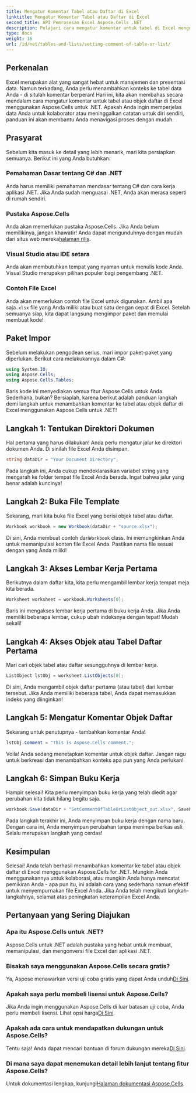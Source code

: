 ```yaml
---
title: Mengatur Komentar Tabel atau Daftar di Excel
linktitle: Mengatur Komentar Tabel atau Daftar di Excel
second_title: API Pemrosesan Excel Aspose.Cells .NET
description: Pelajari cara mengatur komentar untuk tabel di Excel menggunakan Aspose.Cells untuk .NET dengan panduan langkah demi langkah kami yang mudah.
type: docs
weight: 16
url: /id/net/tables-and-lists/setting-comment-of-table-or-list/
---
```

## Perkenalan
Excel merupakan alat yang sangat hebat untuk manajemen dan presentasi data. Namun terkadang, Anda perlu menambahkan konteks ke tabel data Anda - di situlah komentar berperan! Hari ini, kita akan membahas secara mendalam cara mengatur komentar untuk tabel atau objek daftar di Excel menggunakan Aspose.Cells untuk .NET. Apakah Anda ingin memperjelas data Anda untuk kolaborator atau meninggalkan catatan untuk diri sendiri, panduan ini akan membantu Anda menavigasi proses dengan mudah.
## Prasyarat
Sebelum kita masuk ke detail yang lebih menarik, mari kita persiapkan semuanya. Berikut ini yang Anda butuhkan:
### Pemahaman Dasar tentang C# dan .NET
Anda harus memiliki pemahaman mendasar tentang C# dan cara kerja aplikasi .NET. Jika Anda sudah menguasai .NET, Anda akan merasa seperti di rumah sendiri.
### Pustaka Aspose.Cells
 Anda akan memerlukan pustaka Aspose.Cells. Jika Anda belum memilikinya, jangan khawatir! Anda dapat mengunduhnya dengan mudah dari situs web mereka[halaman rilis](https://releases.aspose.com/cells/net/).
### Visual Studio atau IDE setara
Anda akan membutuhkan tempat yang nyaman untuk menulis kode Anda. Visual Studio merupakan pilihan populer bagi pengembang .NET.
### Contoh File Excel
 Anda akan memerlukan contoh file Excel untuk digunakan. Ambil apa saja`.xlsx` file yang Anda miliki atau buat satu dengan cepat di Excel.
Setelah semuanya siap, kita dapat langsung mengimpor paket dan memulai membuat kode!
## Paket Impor
Sebelum melakukan pengodean serius, mari impor paket-paket yang diperlukan. Berikut cara melakukannya dalam C#:
```csharp
using System.IO;
using Aspose.Cells;
using Aspose.Cells.Tables;
```
Baris kode ini menyediakan semua fitur Aspose.Cells untuk Anda. Sederhana, bukan?
Bersiaplah, karena berikut adalah panduan langkah demi langkah untuk menambahkan komentar ke tabel atau objek daftar di Excel menggunakan Aspose.Cells untuk .NET!
## Langkah 1: Tentukan Direktori Dokumen
Hal pertama yang harus dilakukan! Anda perlu mengatur jalur ke direktori dokumen Anda. Di sinilah file Excel Anda disimpan.
```csharp
string dataDir = "Your Document Directory";
```
Pada langkah ini, Anda cukup mendeklarasikan variabel string yang mengarah ke folder tempat file Excel Anda berada. Ingat bahwa jalur yang benar adalah kuncinya!
## Langkah 2: Buka File Template
Sekarang, mari kita buka file Excel yang berisi objek tabel atau daftar.
```csharp
Workbook workbook = new Workbook(dataDir + "source.xlsx");
```
 Di sini, Anda membuat contoh dari`Workbook` class. Ini memungkinkan Anda untuk memanipulasi konten file Excel Anda. Pastikan nama file sesuai dengan yang Anda miliki!
## Langkah 3: Akses Lembar Kerja Pertama
Berikutnya dalam daftar kita, kita perlu mengambil lembar kerja tempat meja kita berada.
```csharp
Worksheet worksheet = workbook.Worksheets[0];
```
Baris ini mengakses lembar kerja pertama di buku kerja Anda. Jika Anda memiliki beberapa lembar, cukup ubah indeksnya dengan tepat! Mudah sekali!
## Langkah 4: Akses Objek atau Tabel Daftar Pertama
Mari cari objek tabel atau daftar sesungguhnya di lembar kerja.
```csharp
ListObject lstObj = worksheet.ListObjects[0];
```
Di sini, Anda mengambil objek daftar pertama (atau tabel) dari lembar tersebut. Jika Anda memiliki beberapa tabel, Anda dapat memasukkan indeks yang diinginkan!
## Langkah 5: Mengatur Komentar Objek Daftar
Sekarang untuk penutupnya - tambahkan komentar Anda!
```csharp
lstObj.Comment = "This is Aspose.Cells comment.";
```
Voila! Anda sedang menetapkan komentar untuk objek daftar. Jangan ragu untuk berkreasi dan menambahkan konteks apa pun yang Anda perlukan!
## Langkah 6: Simpan Buku Kerja
Hampir selesai! Kita perlu menyimpan buku kerja yang telah diedit agar perubahan kita tidak hilang begitu saja.
```csharp
workbook.Save(dataDir + "SetCommentOfTableOrListObject_out.xlsx", SaveFormat.Xlsx);
```
Pada langkah terakhir ini, Anda menyimpan buku kerja dengan nama baru. Dengan cara ini, Anda menyimpan perubahan tanpa menimpa berkas asli. Selalu merupakan langkah yang cerdas!
## Kesimpulan
Selesai! Anda telah berhasil menambahkan komentar ke tabel atau objek daftar di Excel menggunakan Aspose.Cells for .NET. Mungkin Anda menggunakannya untuk kolaborasi, atau mungkin Anda hanya mencatat pemikiran Anda - apa pun itu, ini adalah cara yang sederhana namun efektif untuk menyempurnakan file Excel Anda. Jika Anda telah mengikuti langkah-langkahnya, selamat atas peningkatan keterampilan Excel Anda.
## Pertanyaan yang Sering Diajukan
### Apa itu Aspose.Cells untuk .NET?  
Aspose.Cells untuk .NET adalah pustaka yang hebat untuk membuat, memanipulasi, dan mengonversi file Excel dari aplikasi .NET.
### Bisakah saya menggunakan Aspose.Cells secara gratis?  
 Ya, Aspose menawarkan versi uji coba gratis yang dapat Anda unduh[Di Sini](https://releases.aspose.com/).
### Apakah saya perlu membeli lisensi untuk Aspose.Cells?  
 Jika Anda ingin menggunakan Aspose.Cells di luar batasan uji coba, Anda perlu membeli lisensi. Lihat opsi harga[Di Sini](https://purchase.aspose.com/buy).
### Apakah ada cara untuk mendapatkan dukungan untuk Aspose.Cells?  
Tentu saja! Anda dapat mencari bantuan di forum dukungan mereka[Di Sini](https://forum.aspose.com/c/cells/9).
### Di mana saya dapat menemukan detail lebih lanjut tentang fitur Aspose.Cells?  
 Untuk dokumentasi lengkap, kunjungi[Halaman dokumentasi Aspose.Cells](https://reference.aspose.com/cells/net/).
